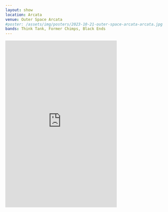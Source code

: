 ```yaml
---
layout: show
location: Arcata
venue: Outer Space Arcata
#poster: /assets/img/posters/2023-10-21-outer-space-arcata-arcata.jpg
bands: Think Tank, Former Chimps, Black Ends
---
```


<iframe style="border: 0; width: 350px; height: 525px;" src="https://bandcamp.com/EmbeddedPlayer/album=384545005/size=large/bgcol=333333/linkcol=de270f/transparent=true/" seamless><a href="https://blackends.bandcamp.com/album/out-of-tune-in-outer-space-live-in-arcata-ca">Out Of Tune In Outer Space (Live in Arcata, CA) by Black Ends</a></iframe>
